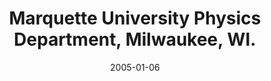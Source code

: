 ---
title: "Marquette University Physics Department, Milwaukee, WI."
project_id: 
date: 2005-01-06
conference_id: ""
presenters:
   - peter_bandettini
summary: "<p>Marquette University Physics Department, Milwaukee, WI.</p>"
file: /assets/presentations/T165.ppt
filename: T165.ppt
layout: presentation
---